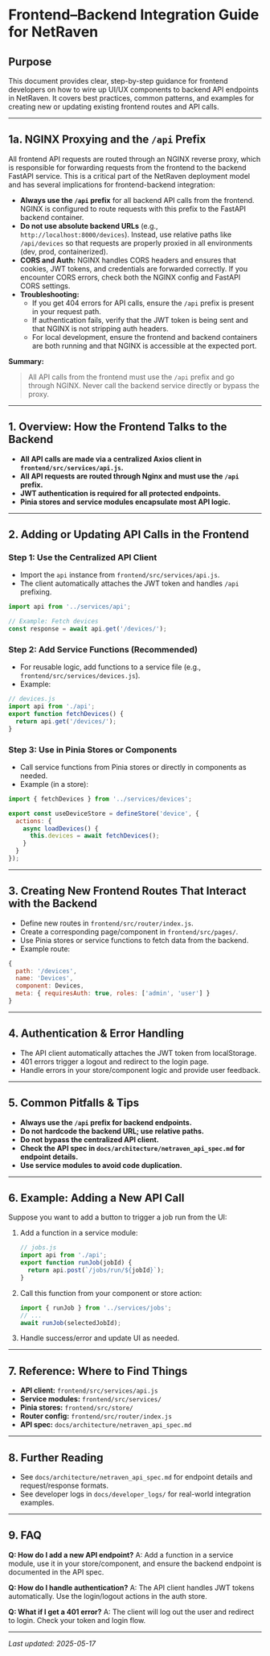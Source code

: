 # Frontend–Backend Integration Guide for NetRaven

## Purpose
This document provides clear, step-by-step guidance for frontend developers on how to wire up UI/UX components to backend API endpoints in NetRaven. It covers best practices, common patterns, and examples for creating new or updating existing frontend routes and API calls.

---

## 1a. NGINX Proxying and the `/api` Prefix

All frontend API requests are routed through an NGINX reverse proxy, which is responsible for forwarding requests from the frontend to the backend FastAPI service. This is a critical part of the NetRaven deployment model and has several implications for frontend-backend integration:

- **Always use the `/api` prefix** for all backend API calls from the frontend. NGINX is configured to route requests with this prefix to the FastAPI backend container.
- **Do not use absolute backend URLs** (e.g., `http://localhost:8000/devices`). Instead, use relative paths like `/api/devices` so that requests are properly proxied in all environments (dev, prod, containerized).
- **CORS and Auth:** NGINX handles CORS headers and ensures that cookies, JWT tokens, and credentials are forwarded correctly. If you encounter CORS errors, check both the NGINX config and FastAPI CORS settings.
- **Troubleshooting:**
  - If you get 404 errors for API calls, ensure the `/api` prefix is present in your request path.
  - If authentication fails, verify that the JWT token is being sent and that NGINX is not stripping auth headers.
  - For local development, ensure the frontend and backend containers are both running and that NGINX is accessible at the expected port.

**Summary:**
> All API calls from the frontend must use the `/api` prefix and go through NGINX. Never call the backend service directly or bypass the proxy.

---

## 1. Overview: How the Frontend Talks to the Backend

- **All API calls are made via a centralized Axios client in `frontend/src/services/api.js`.**
- **All API requests are routed through Nginx and must use the `/api` prefix.**
- **JWT authentication is required for all protected endpoints.**
- **Pinia stores and service modules encapsulate most API logic.**

---

## 2. Adding or Updating API Calls in the Frontend

### Step 1: Use the Centralized API Client
- Import the `api` instance from `frontend/src/services/api.js`.
- The client automatically attaches the JWT token and handles `/api` prefixing.

```js
import api from '../services/api';

// Example: Fetch devices
const response = await api.get('/devices/');
```

### Step 2: Add Service Functions (Recommended)
- For reusable logic, add functions to a service file (e.g., `frontend/src/services/devices.js`).
- Example:

```js
// devices.js
import api from './api';
export function fetchDevices() {
  return api.get('/devices/');
}
```

### Step 3: Use in Pinia Stores or Components
- Call service functions from Pinia stores or directly in components as needed.
- Example (in a store):

```js
import { fetchDevices } from '../services/devices';

export const useDeviceStore = defineStore('device', {
  actions: {
    async loadDevices() {
      this.devices = await fetchDevices();
    }
  }
});
```

---

## 3. Creating New Frontend Routes That Interact with the Backend

- Define new routes in `frontend/src/router/index.js`.
- Create a corresponding page/component in `frontend/src/pages/`.
- Use Pinia stores or service functions to fetch data from the backend.
- Example route:

```js
{
  path: '/devices',
  name: 'Devices',
  component: Devices,
  meta: { requiresAuth: true, roles: ['admin', 'user'] }
}
```

---

## 4. Authentication & Error Handling

- The API client automatically attaches the JWT token from localStorage.
- 401 errors trigger a logout and redirect to the login page.
- Handle errors in your store/component logic and provide user feedback.

---

## 5. Common Pitfalls & Tips

- **Always use the `/api` prefix for backend endpoints.**
- **Do not hardcode the backend URL; use relative paths.**
- **Do not bypass the centralized API client.**
- **Check the API spec in `docs/architecture/netraven_api_spec.md` for endpoint details.**
- **Use service modules to avoid code duplication.**

---

## 6. Example: Adding a New API Call

Suppose you want to add a button to trigger a job run from the UI:

1. Add a function in a service module:
   ```js
   // jobs.js
   import api from './api';
   export function runJob(jobId) {
     return api.post(`/jobs/run/${jobId}`);
   }
   ```
2. Call this function from your component or store action:
   ```js
   import { runJob } from '../services/jobs';
   // ...
   await runJob(selectedJobId);
   ```
3. Handle success/error and update UI as needed.

---

## 7. Reference: Where to Find Things

- **API client:** `frontend/src/services/api.js`
- **Service modules:** `frontend/src/services/`
- **Pinia stores:** `frontend/src/store/`
- **Router config:** `frontend/src/router/index.js`
- **API spec:** `docs/architecture/netraven_api_spec.md`

---

## 8. Further Reading
- See `docs/architecture/netraven_api_spec.md` for endpoint details and request/response formats.
- See developer logs in `docs/developer_logs/` for real-world integration examples.

---

## 9. FAQ

**Q: How do I add a new API endpoint?**
A: Add a function in a service module, use it in your store/component, and ensure the backend endpoint is documented in the API spec.

**Q: How do I handle authentication?**
A: The API client handles JWT tokens automatically. Use the login/logout actions in the auth store.

**Q: What if I get a 401 error?**
A: The client will log out the user and redirect to login. Check your token and login flow.

---

_Last updated: 2025-05-17_
